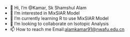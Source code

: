 - 👋 Hi, I’m @Kamar, Sk Shamshul Alam
- 👀 I’m interested in MixSIAR Model
- 🌱 I’m currently learning R to use MixSIAR Model
- 💞️ I’m looking to collaborate on Isotopic Analysis
- 📫 How to reach me Email:alamkamar91@nwafu.edu.cn

<!---
AlamKamar/AlamKamar is a ✨ particular ✨ repository because its `README.md` (this file) appears on your GitHub profile.
You can click the Preview link to take a look at your changes.
--->
